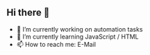 ## Hi there 👋

- 🔭 I’m currently working on automation tasks
- 🌱 I’m currently learning JavaScript / HTML
- 📫 How to reach me: E-Mail
